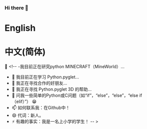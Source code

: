 ### Hi there 👋

# English
<!--
- 🔭 I’m currently working on a python MINECRAFT(MineWorld)...
- 🌱 I’m currently learning python.pyglet...
- 👯 I’m looking to collaborate on good friend...
- 🤔 I’m looking for help with python.pyglet 3D...
- 💬 Ask me about Some simple python or C problems (such as 'if', 'else', 'else if(elif)'). 😁）
- 📫 How to reach me: In Github!
- 😄 Pronouns: newcomer.
- ⚡ Fun fact: I am an elementary school student!
-->

# 中文(简体)
🔭 <!-- -我目前正在研究python MINECRAFT（MineWorld）...
- 🌱 我目前正在学习 Python.pyglet...
- 👯 我正在寻找合作的好朋友...
- 🤔 我正在寻找 Python.pyglet 3D 的帮助...
- 💬 问我一些简单的Python或C问题（如“if”，“else”，“else”，“else if（elif）”） 😁
- 📫 如何联系我：在Github中！
- 😄 代词：新人。
- ⚡ 有趣的事实：我是一名上小学的学生！
-- >
